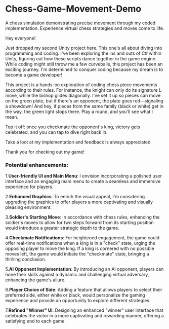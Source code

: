 # Chess-Game-Movement-Demo
 A chess simulation demonstrating precise movement through my coded implementation. Experience virtual chess strategies and moves come to life.

Hey everyone! 

Just dropped my second Unity project here. This one's all about diving into programming and coding. I've been exploring the ins and outs of C# within Unity, figuring out how these scripts dance together in the game engine.
While coding might still throw me a few curveballs, this project has been an exciting journey. I'm determined to conquer coding because my dream is to become a game developer!

This project is a hands-on exploration of coding chess piece movements according to their rules. For instance, the knight can only do its signature L-move, while the bishop glides diagonally. I've set it up so pieces can move on the green plate, but if there's an opponent, the plate goes red—signaling a showdown!
And hey, if pieces from the same family (black or white) get in the way, the green light stops there. Play a round, and you'll see what I mean.

Top it off: once you checkmate the opponent's king, victory gets celebrated, and you can tap to dive right back in.

Take a loot at my implementation and feedback is always appreciated

Thank you for checking out my game!

### Potential enhancements:
1.**User-friendly UI and Main Menu**: I envision incorporating a polished user interface and an engaging main menu to create a seamless and immersive experience for players.

2.**Enhanced Graphics**: To enrich the visual appeal, I'm considering upgrading the graphics to offer players a more captivating and visually pleasing environment.

3.**Soldier's Starting Move**: In accordance with chess rules, enhancing the soldier's moves to allow for two steps forward from its starting position would introduce a greater strategic depth to the game.

4.**Checkmate Notifications**: For heightened engagement, the game could offer real-time notifications when a king is in a "check" state, urging the opposing player to move the king. If a king is cornered with no possible moves left, the game would initiate the "checkmate" state, bringing a thrilling conclusion.

5.**AI Opponent Implementation**: By introducing an AI opponent, players can hone their skills against a dynamic and challenging virtual adversary, enhancing the game's allure.

6.**Player Choice of Side**: Adding a feature that allows players to select their preferred side, either white or black, would personalize the gaming experience and provide an opportunity to explore different strategies.

7.**Refined "Winner" UI**: Designing an enhanced "winner" user interface that celebrates the victor in a more captivating and rewarding manner, offering a satisfying end to each game.
